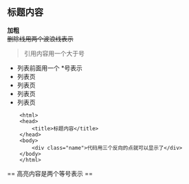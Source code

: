 ## 标题内容

**加粗**  
~~删除线用两个波浪线表示~~
> 引用内容用一个大于号
* 列表前面用一个 *号表示
* 列表页
* 列表页
* 列表页
* 列表页

```
	<html>
	<head>
		<title>标题内容</title>
	</head>
	<body>
		<div class="name">代码用三个反向的点就可以显示了</div>
	</body>
	</html>
```

== 高亮内容是两个等号表示 ==